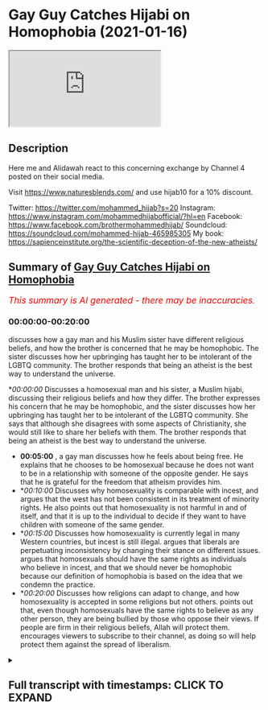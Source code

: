 # Gay Guy Catches Hijabi on Homophobia (2021-01-16)

<iframe loading='lazy' allow='autoplay' src='https://www.youtube.com/embed/U9TcNNmHeP8'></iframe>

## Description

Here me and Alidawah react to this concerning exchange by Channel 4 posted on their social media.  

Visit https://www.naturesblends.com/ and use hijab10 for a 10% discount. 

Twitter: https://twitter.com/mohammed_hijab?s=20
Instagram: https://www.instagram.com/mohammedhijabofficial/?hl=en
Facebook: https://www.facebook.com/brothermohammedhijab/
Soundcloud: https://soundcloud.com/mohammed-hijab-465985305
My book: https://sapienceinstitute.org/the-scientific-deception-of-the-new-atheists/

## Summary of [Gay Guy Catches Hijabi on Homophobia](https://www.youtube.com/watch?v=U9TcNNmHeP8)


*<span style="color:red; font-size:125%">This summary is AI generated - there may be inaccuracies</span>. [](/)*

### <a onclick="modifyYTiframeseektime('0')">00:00:00-00:20:00</a>

discusses how a gay man and his Muslim sister have different religious beliefs, and how the brother is concerned that he may be homophobic. The sister discusses how her upbringing has taught her to be intolerant of the LGBTQ community. The brother responds that being an atheist is the best way to understand the universe.

**<a onclick="modifyYTiframeseektime('0')">00:00:00</a>* Discusses a homosexual man and his sister, a Muslim hijabi, discussing their religious beliefs and how they differ. The brother expresses his concern that he may be homophobic, and the sister discusses how her upbringing has taught her to be intolerant of the LGBTQ community. She says that although she disagrees with some aspects of Christianity, she would still like to share her beliefs with them. The brother responds that being an atheist is the best way to understand the universe.
* **<a onclick="modifyYTiframeseektime('300')">00:05:00</a>** , a gay man discusses how he feels about being free. He explains that he chooses to be homosexual because he does not want to be in a relationship with someone of the opposite gender. He says that he is grateful for the freedom that atheism provides him.
* **<a onclick="modifyYTiframeseektime('600')">00:10:00</a>* Discusses why homosexuality is comparable with incest, and argues that the west has not been consistent in its treatment of minority rights. He also points out that homosexuality is not harmful in and of itself, and that it is up to the individual to decide if they want to have children with someone of the same gender.
* **<a onclick="modifyYTiframeseektime('900')">00:15:00</a>* Discusses how homosexuality is currently legal in many Western countries, but incest is still illegal. argues that liberals are perpetuating inconsistency by changing their stance on different issues. argues that homosexuals should have the same rights as individuals who believe in incest, and that we should never be homophobic because our definition of homophobia is based on the idea that we condemn the practice.
* **<a onclick="modifyYTiframeseektime('1200')">00:20:00</a>* Discusses how religions can adapt to change, and how homosexuality is accepted in some religions but not others. points out that, even though homosexuals have the same rights to believe as any other person, they are being bullied by those who oppose their views. If people are firm in their religious beliefs, Allah will protect them. encourages viewers to subscribe to their channel, as doing so will help protect them against the spread of liberalism.

<details><summary><h2>Full transcript with timestamps: CLICK TO EXPAND</h2></summary>

<a onclick="modifyYTiframeseektime('0')">0:00:00</a> [Music]  
<a onclick="modifyYTiframeseektime('5')">0:00:05</a> is the hijab 10  
<a onclick="modifyYTiframeseektime('7')">0:00:07</a> discount code for 10 discount on a wide  
<a onclick="modifyYTiframeseektime('9')">0:00:09</a> range of products including  
<a onclick="modifyYTiframeseektime('11')">0:00:11</a> premium ethiopian black seed products  
<a onclick="modifyYTiframeseektime('14')">0:00:14</a> assalamu alaikum how are you guys doing  
<a onclick="modifyYTiframeseektime('18')">0:00:18</a> i'm here  
<a onclick="modifyYTiframeseektime('19')">0:00:19</a> joined with i'm joined with  
<a onclick="modifyYTiframeseektime('23')">0:00:23</a> the man the machine  
<a onclick="modifyYTiframeseektime('26')">0:00:26</a> the tawa machine  
<a onclick="modifyYTiframeseektime('30')">0:00:30</a> that's correct how are you doing i thank  
<a onclick="modifyYTiframeseektime('32')">0:00:32</a> you for all the praise you've given me  
<a onclick="modifyYTiframeseektime('34')">0:00:34</a> that's right fully deserved  
<a onclick="modifyYTiframeseektime('37')">0:00:37</a> how's it going you know what's different  
<a onclick="modifyYTiframeseektime('40')">0:00:40</a> about this video  
<a onclick="modifyYTiframeseektime('42')">0:00:42</a> both our glasses on we have to  
<a onclick="modifyYTiframeseektime('45')">0:00:45</a> so we can have that clear vision 2020  
<a onclick="modifyYTiframeseektime('47')">0:00:47</a> that's what it's got to be  
<a onclick="modifyYTiframeseektime('48')">0:00:48</a> and that's now it's 20 21. whoa now it's  
<a onclick="modifyYTiframeseektime('51')">0:00:51</a> 2021.  
<a onclick="modifyYTiframeseektime('52')">0:00:52</a> one and what's the better way to start  
<a onclick="modifyYTiframeseektime('54')">0:00:54</a> 2021 by reacting  
<a onclick="modifyYTiframeseektime('56')">0:00:56</a> to this video okay let's let's make a  
<a onclick="modifyYTiframeseektime('58')">0:00:58</a> video let's see it's a very interesting  
<a onclick="modifyYTiframeseektime('59')">0:00:59</a> video yeah we're gonna get straight into  
<a onclick="modifyYTiframeseektime('60')">0:01:00</a> it yeah so we've got a homosexual guy  
<a onclick="modifyYTiframeseektime('62')">0:01:02</a> who's gay  
<a onclick="modifyYTiframeseektime('62')">0:01:02</a> and there's a muslim hijabis sister  
<a onclick="modifyYTiframeseektime('64')">0:01:04</a> opposite him and they're talking about  
<a onclick="modifyYTiframeseektime('65')">0:01:05</a> religion  
<a onclick="modifyYTiframeseektime('66')">0:01:06</a> atheism and being gay let's go  
<a onclick="modifyYTiframeseektime('70')">0:01:10</a> you ready let's go i've known people  
<a onclick="modifyYTiframeseektime('72')">0:01:12</a> that have been  
<a onclick="modifyYTiframeseektime('73')">0:01:13</a> completely abandoned by every single  
<a onclick="modifyYTiframeseektime('75')">0:01:15</a> person in their family due to their  
<a onclick="modifyYTiframeseektime('76')">0:01:16</a> religious beliefs i've literally said  
<a onclick="modifyYTiframeseektime('78')">0:01:18</a> we have to put the word of god first and  
<a onclick="modifyYTiframeseektime('81')">0:01:21</a> i don't know what you think  
<a onclick="modifyYTiframeseektime('82')">0:01:22</a> it's not something that i can agree with  
<a onclick="modifyYTiframeseektime('84')">0:01:24</a> what if you happen to have a child that  
<a onclick="modifyYTiframeseektime('85')">0:01:25</a> was part of the lgbt community how would  
<a onclick="modifyYTiframeseektime('87')">0:01:27</a> you feel about that  
<a onclick="modifyYTiframeseektime('88')">0:01:28</a> it would be difficult i'd be like okay  
<a onclick="modifyYTiframeseektime('89')">0:01:29</a> cool is this situation so what makes it  
<a onclick="modifyYTiframeseektime('91')">0:01:31</a> difficult though  
<a onclick="modifyYTiframeseektime('92')">0:01:32</a> um it makes it difficult because of my  
<a onclick="modifyYTiframeseektime('94')">0:01:34</a> upbringing we do inherit  
<a onclick="modifyYTiframeseektime('96')">0:01:36</a> certain thoughts from our parents who  
<a onclick="modifyYTiframeseektime('99')">0:01:39</a> have then  
<a onclick="modifyYTiframeseektime('99')">0:01:39</a> inherited it from their parents because  
<a onclick="modifyYTiframeseektime('101')">0:01:41</a> that's how they've been brought up so  
<a onclick="modifyYTiframeseektime('102')">0:01:42</a> you have absorbed emotion and feeling  
<a onclick="modifyYTiframeseektime('104')">0:01:44</a> that's negative towards the queer  
<a onclick="modifyYTiframeseektime('106')">0:01:46</a> community  
<a onclick="modifyYTiframeseektime('106')">0:01:46</a> not but yeah like an awareness of it not  
<a onclick="modifyYTiframeseektime('109')">0:01:49</a> the feeling of being  
<a onclick="modifyYTiframeseektime('110')">0:01:50</a> see do you know what i mean this is the  
<a onclick="modifyYTiframeseektime('112')">0:01:52</a> one answer from  
<a onclick="modifyYTiframeseektime('114')">0:01:54</a> you that i'm finding difficult sure this  
<a onclick="modifyYTiframeseektime('117')">0:01:57</a> is a long-winded answer to say that  
<a onclick="modifyYTiframeseektime('119')">0:01:59</a> you're accepting  
<a onclick="modifyYTiframeseektime('120')">0:02:00</a> so what's passed down is it homophobia  
<a onclick="modifyYTiframeseektime('121')">0:02:01</a> that's inherently in you  
<a onclick="modifyYTiframeseektime('124')">0:02:04</a> deep within you that you need to unlearn  
<a onclick="modifyYTiframeseektime('126')">0:02:06</a> then and unpick really  
<a onclick="modifyYTiframeseektime('128')">0:02:08</a> valid point that maybe does exist in me  
<a onclick="modifyYTiframeseektime('132')">0:02:12</a> it's something that i champion every day  
<a onclick="modifyYTiframeseektime('134')">0:02:14</a> like you know what i mean like  
<a onclick="modifyYTiframeseektime('135')">0:02:15</a> so it is a bit scary to me to think that  
<a onclick="modifyYTiframeseektime('138')">0:02:18</a> oh  
<a onclick="modifyYTiframeseektime('139')">0:02:19</a> even if it's even if it's a modicum of  
<a onclick="modifyYTiframeseektime('141')">0:02:21</a> something it's dead you know what i mean  
<a onclick="modifyYTiframeseektime('142')">0:02:22</a> it's brave of you to say that as well  
<a onclick="modifyYTiframeseektime('144')">0:02:24</a> because people are so scared to say it  
<a onclick="modifyYTiframeseektime('146')">0:02:26</a> and i'm like there's nothing wrong with  
<a onclick="modifyYTiframeseektime('147')">0:02:27</a> saying like  
<a onclick="modifyYTiframeseektime('149')">0:02:29</a> basically you know we all have to keep  
<a onclick="modifyYTiframeseektime('151')">0:02:31</a> learning and unlearning and changing and  
<a onclick="modifyYTiframeseektime('153')">0:02:33</a> adapting because  
<a onclick="modifyYTiframeseektime('159')">0:02:39</a> okay the video carries on yeah  
<a onclick="modifyYTiframeseektime('163')">0:02:43</a> so the question is do you how does one  
<a onclick="modifyYTiframeseektime('166')">0:02:46</a> become homophobic  
<a onclick="modifyYTiframeseektime('168')">0:02:48</a> where is the line that we draw hijab so  
<a onclick="modifyYTiframeseektime('169')">0:02:49</a> for example  
<a onclick="modifyYTiframeseektime('171')">0:02:51</a> as muslims we have a belief that this is  
<a onclick="modifyYTiframeseektime('174')">0:02:54</a> not permissible  
<a onclick="modifyYTiframeseektime('175')">0:02:55</a> it's a major sin god has destroyed  
<a onclick="modifyYTiframeseektime('176')">0:02:56</a> nations yeah does that make me  
<a onclick="modifyYTiframeseektime('179')">0:02:59</a> unhomophobic yeah so here's the thing  
<a onclick="modifyYTiframeseektime('181')">0:03:01</a> it's very important to start any of  
<a onclick="modifyYTiframeseektime('183')">0:03:03</a> these discussions which can be very  
<a onclick="modifyYTiframeseektime('184')">0:03:04</a> complicated at times  
<a onclick="modifyYTiframeseektime('186')">0:03:06</a> and multi-layered in terms of things are  
<a onclick="modifyYTiframeseektime('188')">0:03:08</a> introduced religious aspects you know  
<a onclick="modifyYTiframeseektime('190')">0:03:10</a> um ideological aspects whatever it may  
<a onclick="modifyYTiframeseektime('192')">0:03:12</a> be that can complicate discussion but  
<a onclick="modifyYTiframeseektime('194')">0:03:14</a> it's very important to start discussions  
<a onclick="modifyYTiframeseektime('196')">0:03:16</a> like these  
<a onclick="modifyYTiframeseektime('197')">0:03:17</a> with robust definitions and i think  
<a onclick="modifyYTiframeseektime('199')">0:03:19</a> homophobia is one of the most important  
<a onclick="modifyYTiframeseektime('201')">0:03:21</a> things  
<a onclick="modifyYTiframeseektime('202')">0:03:22</a> to robustly define because in the  
<a onclick="modifyYTiframeseektime('204')">0:03:24</a> dictionary definitions like if you look  
<a onclick="modifyYTiframeseektime('206')">0:03:26</a> at cambridge  
<a onclick="modifyYTiframeseektime('207')">0:03:27</a> uh dictionary or webster  
<a onclick="modifyYTiframeseektime('208')">0:03:28</a> merriam-webster's dictionary or whatever  
<a onclick="modifyYTiframeseektime('210')">0:03:30</a> you'll you'll see something like the  
<a onclick="modifyYTiframeseektime('211')">0:03:31</a> effect of a fear or dislike of gay  
<a onclick="modifyYTiframeseektime('214')">0:03:34</a> people  
<a onclick="modifyYTiframeseektime('214')">0:03:34</a> or an irrational fear or something to  
<a onclick="modifyYTiframeseektime('216')">0:03:36</a> this effect  
<a onclick="modifyYTiframeseektime('217')">0:03:37</a> and the fact of the matter is i don't  
<a onclick="modifyYTiframeseektime('219')">0:03:39</a> think anywhere in the quran  
<a onclick="modifyYTiframeseektime('221')">0:03:41</a> sunnah tells us to fear homosexuals okay  
<a onclick="modifyYTiframeseektime('224')">0:03:44</a> so i don't think we are homophobic i  
<a onclick="modifyYTiframeseektime('226')">0:03:46</a> don't think we should be i don't think  
<a onclick="modifyYTiframeseektime('227')">0:03:47</a> we should be fearful of being homophobic  
<a onclick="modifyYTiframeseektime('229')">0:03:49</a> in any as much the same way as we are  
<a onclick="modifyYTiframeseektime('232')">0:03:52</a> fearful of anybody who's doing anything  
<a onclick="modifyYTiframeseektime('234')">0:03:54</a> that is anti-islamic or anti-normative  
<a onclick="modifyYTiframeseektime('237')">0:03:57</a> from the islamic perspective  
<a onclick="modifyYTiframeseektime('238')">0:03:58</a> for instance a hindu might believe in  
<a onclick="modifyYTiframeseektime('241')">0:04:01</a> many gods  
<a onclick="modifyYTiframeseektime('242')">0:04:02</a> right or a pagan might believe in many  
<a onclick="modifyYTiframeseektime('244')">0:04:04</a> gods or a christian might believe in the  
<a onclick="modifyYTiframeseektime('245')">0:04:05</a> trinity  
<a onclick="modifyYTiframeseektime('246')">0:04:06</a> all of those things are outrageous from  
<a onclick="modifyYTiframeseektime('248')">0:04:08</a> the islamic perspective because  
<a onclick="modifyYTiframeseektime('250')">0:04:10</a> for us we believe the most important  
<a onclick="modifyYTiframeseektime('252')">0:04:12</a> thing is monotheism right a pristine  
<a onclick="modifyYTiframeseektime('254')">0:04:14</a> monotheism where there's only one god  
<a onclick="modifyYTiframeseektime('256')">0:04:16</a> worthy of  
<a onclick="modifyYTiframeseektime('257')">0:04:17</a> worship a respectable monotheism so  
<a onclick="modifyYTiframeseektime('260')">0:04:20</a> anything that goes against the  
<a onclick="modifyYTiframeseektime('261')">0:04:21</a> monotheism is  
<a onclick="modifyYTiframeseektime('262')">0:04:22</a> polytheistic in nature is by extension  
<a onclick="modifyYTiframeseektime('266')">0:04:26</a> outrages from the islam perspective it  
<a onclick="modifyYTiframeseektime('267')">0:04:27</a> doesn't mean though that we're going to  
<a onclick="modifyYTiframeseektime('269')">0:04:29</a> have  
<a onclick="modifyYTiframeseektime('270')">0:04:30</a> a discriminatory or an angry attitude or  
<a onclick="modifyYTiframeseektime('274')">0:04:34</a> a dismissive attitude towards christian  
<a onclick="modifyYTiframeseektime('276')">0:04:36</a> people we disagree with what they do but  
<a onclick="modifyYTiframeseektime('278')">0:04:38</a> it doesn't mean that we have to hate or  
<a onclick="modifyYTiframeseektime('280')">0:04:40</a> have irrational fears towards them in  
<a onclick="modifyYTiframeseektime('281')">0:04:41</a> fact we should share our religion with  
<a onclick="modifyYTiframeseektime('283')">0:04:43</a> them tell them  
<a onclick="modifyYTiframeseektime('284')">0:04:44</a> what we believe in and why we believe it  
<a onclick="modifyYTiframeseektime('285')">0:04:45</a> and if and if we don't agree at the end  
<a onclick="modifyYTiframeseektime('287')">0:04:47</a> of it the quran says  
<a onclick="modifyYTiframeseektime('290')">0:04:50</a> you have your way and we will have ours  
<a onclick="modifyYTiframeseektime('292')">0:04:52</a> and we will  
<a onclick="modifyYTiframeseektime('293')">0:04:53</a> carry on watching me what's so great  
<a onclick="modifyYTiframeseektime('296')">0:04:56</a> about being an atheist  
<a onclick="modifyYTiframeseektime('297')">0:04:57</a> oh have you got all day darling um well  
<a onclick="modifyYTiframeseektime('300')">0:05:00</a> look at me  
<a onclick="modifyYTiframeseektime('300')">0:05:00</a> i get to be free i'm homosexual now  
<a onclick="modifyYTiframeseektime('306')">0:05:06</a> i would not have been able to market my  
<a onclick="modifyYTiframeseektime('309')">0:05:09</a> husband  
<a onclick="modifyYTiframeseektime('310')">0:05:10</a> although some people would say you could  
<a onclick="modifyYTiframeseektime('312')">0:05:12</a> but for me i would want to follow a  
<a onclick="modifyYTiframeseektime('314')">0:05:14</a> religion down to a t  
<a onclick="modifyYTiframeseektime('316')">0:05:16</a> you can't that's interesting i want to  
<a onclick="modifyYTiframeseektime('317')">0:05:17</a> stop there reason i want to stop this  
<a onclick="modifyYTiframeseektime('318')">0:05:18</a> because  
<a onclick="modifyYTiframeseektime('319')">0:05:19</a> he says i'm an atheist i get to be free  
<a onclick="modifyYTiframeseektime('322')">0:05:22</a> meaning he's homosexual he could marry  
<a onclick="modifyYTiframeseektime('324')">0:05:24</a> his husband uh his husband  
<a onclick="modifyYTiframeseektime('326')">0:05:26</a> um and he says he said something on the  
<a onclick="modifyYTiframeseektime('328')">0:05:28</a> lines of  
<a onclick="modifyYTiframeseektime('329')">0:05:29</a> because i would want to follow the  
<a onclick="modifyYTiframeseektime('331')">0:05:31</a> religion to the t  
<a onclick="modifyYTiframeseektime('332')">0:05:32</a> this is very interesting if there's  
<a onclick="modifyYTiframeseektime('334')">0:05:34</a> people that are watching this that might  
<a onclick="modifyYTiframeseektime('335')">0:05:35</a> have inclinations of homosexuality  
<a onclick="modifyYTiframeseektime('337')">0:05:37</a> um feeling like you're a woman gender is  
<a onclick="modifyYTiframeseektime('340')">0:05:40</a> foreign  
<a onclick="modifyYTiframeseektime('340')">0:05:40</a> yeah one of it may be so the thing is  
<a onclick="modifyYTiframeseektime('342')">0:05:42</a> this  
<a onclick="modifyYTiframeseektime('343')">0:05:43</a> this is where the shaytan attacks you  
<a onclick="modifyYTiframeseektime('345')">0:05:45</a> and it's very clear from him yeah i  
<a onclick="modifyYTiframeseektime('346')">0:05:46</a> don't know if he was a muslim but  
<a onclick="modifyYTiframeseektime('347')">0:05:47</a> when he says i want to follow the  
<a onclick="modifyYTiframeseektime('349')">0:05:49</a> religion to the team what he's basically  
<a onclick="modifyYTiframeseektime('350')">0:05:50</a> trying to see in a nutshell if  
<a onclick="modifyYTiframeseektime('351')">0:05:51</a> understood correctly  
<a onclick="modifyYTiframeseektime('352')">0:05:52</a> is he's realized that whichever religion  
<a onclick="modifyYTiframeseektime('355')">0:05:55</a> he belonged to if he was a muslim  
<a onclick="modifyYTiframeseektime('356')">0:05:56</a> whatever  
<a onclick="modifyYTiframeseektime('357')">0:05:57</a> he realized being gay was contradicting  
<a onclick="modifyYTiframeseektime('360')">0:06:00</a> that  
<a onclick="modifyYTiframeseektime('361')">0:06:01</a> now the shaitan comes and attacks the  
<a onclick="modifyYTiframeseektime('363')">0:06:03</a> believers in this kind of way  
<a onclick="modifyYTiframeseektime('365')">0:06:05</a> he will come and say you've gone and  
<a onclick="modifyYTiframeseektime('366')">0:06:06</a> committed zinna you want to pray now  
<a onclick="modifyYTiframeseektime('368')">0:06:08</a> you've drunk alcohol you want to do this  
<a onclick="modifyYTiframeseektime('370')">0:06:10</a> now and what's  
<a onclick="modifyYTiframeseektime('372')">0:06:12</a> what it makes us feel is that we feel  
<a onclick="modifyYTiframeseektime('374')">0:06:14</a> like we have to be  
<a onclick="modifyYTiframeseektime('375')">0:06:15</a> like we have to be spotless we have to  
<a onclick="modifyYTiframeseektime('377')">0:06:17</a> be sinless in order to go into  
<a onclick="modifyYTiframeseektime('378')">0:06:18</a> god's kingdom and like you know for  
<a onclick="modifyYTiframeseektime('380')">0:06:20</a> example paradise that's not the case  
<a onclick="modifyYTiframeseektime('382')">0:06:22</a> because there's going to be a lot of  
<a onclick="modifyYTiframeseektime('383')">0:06:23</a> people there's hadith the prophet peace  
<a onclick="modifyYTiframeseektime('384')">0:06:24</a> be upon him who said  
<a onclick="modifyYTiframeseektime('385')">0:06:25</a> that on the day of judgment there will  
<a onclick="modifyYTiframeseektime('386')">0:06:26</a> be people who will be smiling yeah  
<a onclick="modifyYTiframeseektime('387')">0:06:27</a> that's smiling sinners in the context  
<a onclick="modifyYTiframeseektime('389')">0:06:29</a> here  
<a onclick="modifyYTiframeseektime('389')">0:06:29</a> that they they'll and they'll be asked  
<a onclick="modifyYTiframeseektime('391')">0:06:31</a> you know like people would say  
<a onclick="modifyYTiframeseektime('393')">0:06:33</a> you know we're doomed we're finished  
<a onclick="modifyYTiframeseektime('396')">0:06:36</a> we've sinned  
<a onclick="modifyYTiframeseektime('396')">0:06:36</a> you used to sin but you're laughing they  
<a onclick="modifyYTiframeseektime('398')">0:06:38</a> would say because we sinned but repented  
<a onclick="modifyYTiframeseektime('401')">0:06:41</a> allah wants you to understand that he is  
<a onclick="modifyYTiframeseektime('402')">0:06:42</a> the lord that's most forgiving so with  
<a onclick="modifyYTiframeseektime('404')">0:06:44</a> this attitude with  
<a onclick="modifyYTiframeseektime('405')">0:06:45</a> the mind here is that because i can't  
<a onclick="modifyYTiframeseektime('407')">0:06:47</a> relate for the follow the religion  
<a onclick="modifyYTiframeseektime('408')">0:06:48</a> to the t because i have homosexual  
<a onclick="modifyYTiframeseektime('410')">0:06:50</a> tendencies therefore i will  
<a onclick="modifyYTiframeseektime('412')">0:06:52</a> throw it totally i will disregard it  
<a onclick="modifyYTiframeseektime('414')">0:06:54</a> totally  
<a onclick="modifyYTiframeseektime('415')">0:06:55</a> that is wrong guys so if you have this  
<a onclick="modifyYTiframeseektime('418')">0:06:58</a> inflation whatever it may be  
<a onclick="modifyYTiframeseektime('419')">0:06:59</a> stick to your religion you know whatever  
<a onclick="modifyYTiframeseektime('421')">0:07:01</a> maybe even if it tends to homosexuality  
<a onclick="modifyYTiframeseektime('423')">0:07:03</a> whatever it may be  
<a onclick="modifyYTiframeseektime('425')">0:07:05</a> put your trust in allah and try to carry  
<a onclick="modifyYTiframeseektime('427')">0:07:07</a> on get religion right  
<a onclick="modifyYTiframeseektime('429')">0:07:09</a> and you can't get life right what's so  
<a onclick="modifyYTiframeseektime('431')">0:07:11</a> good for you  
<a onclick="modifyYTiframeseektime('432')">0:07:12</a> about being religious it just provides  
<a onclick="modifyYTiframeseektime('434')">0:07:14</a> me that extra layer of support that  
<a onclick="modifyYTiframeseektime('436')">0:07:16</a> sometimes i feel like the world can't  
<a onclick="modifyYTiframeseektime('437')">0:07:17</a> provide me it gives me a bit more  
<a onclick="modifyYTiframeseektime('438')">0:07:18</a> structure with my moral decisions  
<a onclick="modifyYTiframeseektime('440')">0:07:20</a> why can't you be your own moral compass  
<a onclick="modifyYTiframeseektime('442')">0:07:22</a> why can't you be a good person without  
<a onclick="modifyYTiframeseektime('444')">0:07:24</a> faith  
<a onclick="modifyYTiframeseektime('444')">0:07:24</a> i don't think that faith is so much as a  
<a onclick="modifyYTiframeseektime('447')">0:07:27</a> as a prerequisite for you to be a good  
<a onclick="modifyYTiframeseektime('449')">0:07:29</a> person  
<a onclick="modifyYTiframeseektime('450')">0:07:30</a> it's more about how you adapt it into  
<a onclick="modifyYTiframeseektime('451')">0:07:31</a> your day-to-day life i see what you're  
<a onclick="modifyYTiframeseektime('453')">0:07:33</a> saying  
<a onclick="modifyYTiframeseektime('453')">0:07:33</a> but to me that's sort of a pick-and-mix  
<a onclick="modifyYTiframeseektime('455')">0:07:35</a> you're going in there and you're picking  
<a onclick="modifyYTiframeseektime('457')">0:07:37</a> and choosing what you want from the  
<a onclick="modifyYTiframeseektime('458')">0:07:38</a> religion to suit i was struggling with  
<a onclick="modifyYTiframeseektime('460')">0:07:40</a> the lgbt  
<a onclick="modifyYTiframeseektime('461')">0:07:41</a> thing i thought god no i didn't really  
<a onclick="modifyYTiframeseektime('464')">0:07:44</a> honestly  
<a onclick="modifyYTiframeseektime('464')">0:07:44</a> that moment was the moment i was like oh  
<a onclick="modifyYTiframeseektime('466')">0:07:46</a> my god she's been so honest here and i  
<a onclick="modifyYTiframeseektime('468')">0:07:48</a> respect that  
<a onclick="modifyYTiframeseektime('469')">0:07:49</a> i would rather be atheist it brings me  
<a onclick="modifyYTiframeseektime('472')">0:07:52</a> the freedom that i enjoy in life i came  
<a onclick="modifyYTiframeseektime('475')">0:07:55</a> to realization that i might have a small  
<a onclick="modifyYTiframeseektime('477')">0:07:57</a> seedling of homophobia which was  
<a onclick="modifyYTiframeseektime('480')">0:08:00</a> actually really quite upsetting because  
<a onclick="modifyYTiframeseektime('481')">0:08:01</a> it's something that i don't want to  
<a onclick="modifyYTiframeseektime('483')">0:08:03</a> embody at all i don't think that that  
<a onclick="modifyYTiframeseektime('485')">0:08:05</a> made me doubt how  
<a onclick="modifyYTiframeseektime('487')">0:08:07</a> i feel about religion actually  
<a onclick="modifyYTiframeseektime('488')">0:08:08</a> encourages me and motivates me to be  
<a onclick="modifyYTiframeseektime('491')">0:08:11</a> an even bigger positive force i still  
<a onclick="modifyYTiframeseektime('493')">0:08:13</a> rather be religious  
<a onclick="modifyYTiframeseektime('495')">0:08:15</a> it's great to me and talk to someone  
<a onclick="modifyYTiframeseektime('497')">0:08:17</a> that is religious  
<a onclick="modifyYTiframeseektime('499')">0:08:19</a> has a fear but it's individual to you  
<a onclick="modifyYTiframeseektime('502')">0:08:22</a> and you're completely accepting in a  
<a onclick="modifyYTiframeseektime('504')">0:08:24</a> venn diagram of things  
<a onclick="modifyYTiframeseektime('506')">0:08:26</a> we still both share communal ideas of  
<a onclick="modifyYTiframeseektime('508')">0:08:28</a> like wanting to like  
<a onclick="modifyYTiframeseektime('509')">0:08:29</a> push forward for generational change and  
<a onclick="modifyYTiframeseektime('511')">0:08:31</a> to foster conversation  
<a onclick="modifyYTiframeseektime('513')">0:08:33</a> okay let me get straight into it yeah  
<a onclick="modifyYTiframeseektime('515')">0:08:35</a> cause i've been i've been waiting  
<a onclick="modifyYTiframeseektime('517')">0:08:37</a> he says i'm free okay what do you mean  
<a onclick="modifyYTiframeseektime('519')">0:08:39</a> by you're free because i didn't let me  
<a onclick="modifyYTiframeseektime('521')">0:08:41</a> ask a simple question here did you  
<a onclick="modifyYTiframeseektime('522')">0:08:42</a> choose your name did you choose the way  
<a onclick="modifyYTiframeseektime('523')">0:08:43</a> you look  
<a onclick="modifyYTiframeseektime('524')">0:08:44</a> let me ask you guys a question all of us  
<a onclick="modifyYTiframeseektime('526')">0:08:46</a> do we have the freedom  
<a onclick="modifyYTiframeseektime('528')">0:08:48</a> to like the desires that we have innate  
<a onclick="modifyYTiframeseektime('531')">0:08:51</a> like i can say okay why do i have a  
<a onclick="modifyYTiframeseektime('532')">0:08:52</a> desire  
<a onclick="modifyYTiframeseektime('533')">0:08:53</a> towards the opposite gender i don't want  
<a onclick="modifyYTiframeseektime('535')">0:08:55</a> to have it brother i don't want to have  
<a onclick="modifyYTiframeseektime('537')">0:08:57</a> it  
<a onclick="modifyYTiframeseektime('537')">0:08:57</a> some people there was a rapper who went  
<a onclick="modifyYTiframeseektime('539')">0:08:59</a> and excuse me he  
<a onclick="modifyYTiframeseektime('540')">0:09:00</a> he actually chopped off his own private  
<a onclick="modifyYTiframeseektime('542')">0:09:02</a> part cause he said this  
<a onclick="modifyYTiframeseektime('544')">0:09:04</a> this causes me problems he literally  
<a onclick="modifyYTiframeseektime('545')">0:09:05</a> went and did that so when you say you're  
<a onclick="modifyYTiframeseektime('547')">0:09:07</a> free  
<a onclick="modifyYTiframeseektime('548')">0:09:08</a> you're not free because the fact that  
<a onclick="modifyYTiframeseektime('549')">0:09:09</a> you claim that you have homosexual  
<a onclick="modifyYTiframeseektime('551')">0:09:11</a> tendencies  
<a onclick="modifyYTiframeseektime('552')">0:09:12</a> you could maybe you had a problem within  
<a onclick="modifyYTiframeseektime('554')">0:09:14</a> yourself so much so that you left your  
<a onclick="modifyYTiframeseektime('555')">0:09:15</a> religion  
<a onclick="modifyYTiframeseektime('556')">0:09:16</a> nobody is born free yeah listen let's  
<a onclick="modifyYTiframeseektime('558')">0:09:18</a> get this you know it's interesting  
<a onclick="modifyYTiframeseektime('559')">0:09:19</a> because rousseau  
<a onclick="modifyYTiframeseektime('560')">0:09:20</a> uh very famous philosophy has a very  
<a onclick="modifyYTiframeseektime('562')">0:09:22</a> famous quote he says man is born free  
<a onclick="modifyYTiframeseektime('565')">0:09:25</a> but  
<a onclick="modifyYTiframeseektime('565')">0:09:25</a> everywhere in chains everyone chains and  
<a onclick="modifyYTiframeseektime('568')">0:09:28</a> you know there's something beautiful in  
<a onclick="modifyYTiframeseektime('569')">0:09:29</a> the quran allah says in surah  
<a onclick="modifyYTiframeseektime('571')">0:09:31</a> zuma chapter 39 of the quran it says  
<a onclick="modifyYTiframeseektime('585')">0:09:45</a> this verse is saying that allah has  
<a onclick="modifyYTiframeseektime('587')">0:09:47</a> brought forward a parable  
<a onclick="modifyYTiframeseektime('589')">0:09:49</a> a man who is basically enslaved to  
<a onclick="modifyYTiframeseektime('593')">0:09:53</a> many different slave owners and one man  
<a onclick="modifyYTiframeseektime('596')">0:09:56</a> who's enslaved to one  
<a onclick="modifyYTiframeseektime('597')">0:09:57</a> slave owner and are they the same in  
<a onclick="modifyYTiframeseektime('600')">0:10:00</a> parable  
<a onclick="modifyYTiframeseektime('601')">0:10:01</a> and then allah says alhamdulillah praise  
<a onclick="modifyYTiframeseektime('602')">0:10:02</a> be beautiful in other words what's being  
<a onclick="modifyYTiframeseektime('604')">0:10:04</a> said  
<a onclick="modifyYTiframeseektime('605')">0:10:05</a> is this illusionary uh  
<a onclick="modifyYTiframeseektime('608')">0:10:08</a> idea of freedom is something which  
<a onclick="modifyYTiframeseektime('610')">0:10:10</a> doesn't exist in the real world you're  
<a onclick="modifyYTiframeseektime('612')">0:10:12</a> always  
<a onclick="modifyYTiframeseektime('612')">0:10:12</a> gonna be shackled to something just like  
<a onclick="modifyYTiframeseektime('614')">0:10:14</a> rousseau said and in fact  
<a onclick="modifyYTiframeseektime('616')">0:10:16</a> the quran says this even in other verses  
<a onclick="modifyYTiframeseektime('618')">0:10:18</a> it says  
<a onclick="modifyYTiframeseektime('621')">0:10:21</a> have you seen the one who has taken his  
<a onclick="modifyYTiframeseektime('622')">0:10:22</a> desires  
<a onclick="modifyYTiframeseektime('625')">0:10:25</a> and you see this is something which i  
<a onclick="modifyYTiframeseektime('627')">0:10:27</a> remember reading when i was doing uh  
<a onclick="modifyYTiframeseektime('630')">0:10:30</a> undergraduate work from jeremy bentham  
<a onclick="modifyYTiframeseektime('632')">0:10:32</a> because jeremy bentham is the father of  
<a onclick="modifyYTiframeseektime('634')">0:10:34</a> utilitarianism which is  
<a onclick="modifyYTiframeseektime('636')">0:10:36</a> almost like the seedbed the intellectual  
<a onclick="modifyYTiframeseektime('639')">0:10:39</a> seedbed of  
<a onclick="modifyYTiframeseektime('639')">0:10:39</a> uh social liberalism which is basically  
<a onclick="modifyYTiframeseektime('641')">0:10:41</a> what this guy's espousing yeah  
<a onclick="modifyYTiframeseektime('643')">0:10:43</a> philosophical liberalism social  
<a onclick="modifyYTiframeseektime('645')">0:10:45</a> liberalism he said that  
<a onclick="modifyYTiframeseektime('648')">0:10:48</a> bentham said you have two gods pain and  
<a onclick="modifyYTiframeseektime('650')">0:10:50</a> pleasure  
<a onclick="modifyYTiframeseektime('651')">0:10:51</a> and basically how he outlined living is  
<a onclick="modifyYTiframeseektime('653')">0:10:53</a> you have to get the most pleasure for  
<a onclick="modifyYTiframeseektime('655')">0:10:55</a> the  
<a onclick="modifyYTiframeseektime('655')">0:10:55</a> most amount of people the greatest  
<a onclick="modifyYTiframeseektime('657')">0:10:57</a> pleasure for the greatest no greatest  
<a onclick="modifyYTiframeseektime('658')">0:10:58</a> good for the greatest number how he  
<a onclick="modifyYTiframeseektime('659')">0:10:59</a> called it  
<a onclick="modifyYTiframeseektime('660')">0:11:00</a> the idea here is that this is not  
<a onclick="modifyYTiframeseektime('662')">0:11:02</a> freedom  
<a onclick="modifyYTiframeseektime('664')">0:11:04</a> this is not by any stretch of the  
<a onclick="modifyYTiframeseektime('665')">0:11:05</a> imagination freedom  
<a onclick="modifyYTiframeseektime('667')">0:11:07</a> and this is not any kind of moral  
<a onclick="modifyYTiframeseektime('668')">0:11:08</a> anchorage at all when he was asking the  
<a onclick="modifyYTiframeseektime('670')">0:11:10</a> question  
<a onclick="modifyYTiframeseektime('671')">0:11:11</a> why don't you be your own moral compass  
<a onclick="modifyYTiframeseektime('673')">0:11:13</a> the reason why you can't be your own  
<a onclick="modifyYTiframeseektime('674')">0:11:14</a> moral compass  
<a onclick="modifyYTiframeseektime('675')">0:11:15</a> it's going to touch up i was going to  
<a onclick="modifyYTiframeseektime('676')">0:11:16</a> say i wasn't reminded the reason why you  
<a onclick="modifyYTiframeseektime('678')">0:11:18</a> can't be your own moral compass  
<a onclick="modifyYTiframeseektime('680')">0:11:20</a> is simply because morality can either be  
<a onclick="modifyYTiframeseektime('683')">0:11:23</a> conceived as something which is out  
<a onclick="modifyYTiframeseektime('685')">0:11:25</a> there as real  
<a onclick="modifyYTiframeseektime('686')">0:11:26</a> and you have to know it and the way  
<a onclick="modifyYTiframeseektime('688')">0:11:28</a> you'll know it is through a higher power  
<a onclick="modifyYTiframeseektime('690')">0:11:30</a> a higher knowledge that will elucidate  
<a onclick="modifyYTiframeseektime('692')">0:11:32</a> it for you for you  
<a onclick="modifyYTiframeseektime('694')">0:11:34</a> or it will be something which is  
<a onclick="modifyYTiframeseektime('695')">0:11:35</a> socially constructed and meaningless in  
<a onclick="modifyYTiframeseektime('697')">0:11:37</a> any sense exactly and as an atheist if  
<a onclick="modifyYTiframeseektime('699')">0:11:39</a> you believe for example it's just  
<a onclick="modifyYTiframeseektime('700')">0:11:40</a> neurons that are firing that i just came  
<a onclick="modifyYTiframeseektime('702')">0:11:42</a> from expanding effect you can't even  
<a onclick="modifyYTiframeseektime('704')">0:11:44</a> trust your own thought process yeah so  
<a onclick="modifyYTiframeseektime('705')">0:11:45</a> to say you have your moral compass it's  
<a onclick="modifyYTiframeseektime('707')">0:11:47</a> like living in nazi germany and you're  
<a onclick="modifyYTiframeseektime('708')">0:11:48</a> just going to be journaling  
<a onclick="modifyYTiframeseektime('709')">0:11:49</a> you're going to be joining hitler's camp  
<a onclick="modifyYTiframeseektime('710')">0:11:50</a> why because that moral compass in those  
<a onclick="modifyYTiframeseektime('712')">0:11:52</a> days were pointing to what's killing the  
<a onclick="modifyYTiframeseektime('713')">0:11:53</a> jews  
<a onclick="modifyYTiframeseektime('714')">0:11:54</a> now the the thing is it's it's because  
<a onclick="modifyYTiframeseektime('716')">0:11:56</a> the thing is it's a good point you  
<a onclick="modifyYTiframeseektime('717')">0:11:57</a> mentioned that actually because  
<a onclick="modifyYTiframeseektime('719')">0:11:59</a> you could if you were he's assuming that  
<a onclick="modifyYTiframeseektime('721')">0:12:01</a> if the person had their own moral  
<a onclick="modifyYTiframeseektime('722')">0:12:02</a> compass yes  
<a onclick="modifyYTiframeseektime('723')">0:12:03</a> that they won't be homophobic exactly no  
<a onclick="modifyYTiframeseektime('725')">0:12:05</a> you would be there's a lot of people are  
<a onclick="modifyYTiframeseektime('726')">0:12:06</a> frozen that's what i'm saying  
<a onclick="modifyYTiframeseektime('729')">0:12:09</a> yeah in any country not just any country  
<a onclick="modifyYTiframeseektime('731')">0:12:11</a> in the world  
<a onclick="modifyYTiframeseektime('732')">0:12:12</a> i don't know why you just mentioned that  
<a onclick="modifyYTiframeseektime('733')">0:12:13</a> one but what we're saying is no honestly  
<a onclick="modifyYTiframeseektime('735')">0:12:15</a> uh moral compass moral compass yeah is  
<a onclick="modifyYTiframeseektime('738')">0:12:18</a> something which is  
<a onclick="modifyYTiframeseektime('739')">0:12:19</a> completely subjective and as such you  
<a onclick="modifyYTiframeseektime('742')">0:12:22</a> could be  
<a onclick="modifyYTiframeseektime('742')">0:12:22</a> as an atheist materialist you could you  
<a onclick="modifyYTiframeseektime('744')">0:12:24</a> can be like stalin you can be like all  
<a onclick="modifyYTiframeseektime('746')">0:12:26</a> of those  
<a onclick="modifyYTiframeseektime('746')">0:12:26</a> other materialists that existed at full  
<a onclick="modifyYTiframeseektime('748')">0:12:28</a> time and you could justify  
<a onclick="modifyYTiframeseektime('750')">0:12:30</a> you know an ethic which is  
<a onclick="modifyYTiframeseektime('752')">0:12:32</a> anti-homosexual  
<a onclick="modifyYTiframeseektime('753')">0:12:33</a> he's he's assuming that everyone's gonna  
<a onclick="modifyYTiframeseektime('756')">0:12:36</a> gravitate towards the liberal ethic  
<a onclick="modifyYTiframeseektime('758')">0:12:38</a> which is here's the problem and that's  
<a onclick="modifyYTiframeseektime('759')">0:12:39</a> why i think we should move to the next  
<a onclick="modifyYTiframeseektime('761')">0:12:41</a> part of this conversation which is this  
<a onclick="modifyYTiframeseektime('763')">0:12:43</a> i think that the sister she was being  
<a onclick="modifyYTiframeseektime('765')">0:12:45</a> interrogated all right  
<a onclick="modifyYTiframeseektime('767')">0:12:47</a> look she did feel a bit like like she's  
<a onclick="modifyYTiframeseektime('769')">0:12:49</a> been crossing she was being across  
<a onclick="modifyYTiframeseektime('771')">0:12:51</a> and i think that this back foot approach  
<a onclick="modifyYTiframeseektime('774')">0:12:54</a> yes i i don't endorse it to be honest  
<a onclick="modifyYTiframeseektime('776')">0:12:56</a> with all due respect to the sister  
<a onclick="modifyYTiframeseektime('778')">0:12:58</a> it's good that she still said i want to  
<a onclick="modifyYTiframeseektime('779')">0:12:59</a> be religious at the end of it  
<a onclick="modifyYTiframeseektime('781')">0:13:01</a> alhamdulillah but the back foot approach  
<a onclick="modifyYTiframeseektime('784')">0:13:04</a> that you you know you're trying to cater  
<a onclick="modifyYTiframeseektime('786')">0:13:06</a> for the dominant uh population and stuff  
<a onclick="modifyYTiframeseektime('788')">0:13:08</a> like that it's very clear that you're  
<a onclick="modifyYTiframeseektime('789')">0:13:09</a> on the back foot and i don't think  
<a onclick="modifyYTiframeseektime('791')">0:13:11</a> there's eiser in that  
<a onclick="modifyYTiframeseektime('792')">0:13:12</a> with respect there's no might in that  
<a onclick="modifyYTiframeseektime('794')">0:13:14</a> there's no dignity in that  
<a onclick="modifyYTiframeseektime('796')">0:13:16</a> real dignity comes when we're the ones  
<a onclick="modifyYTiframeseektime('798')">0:13:18</a> asking the questions  
<a onclick="modifyYTiframeseektime('799')">0:13:19</a> and we have a lot of questions to ask  
<a onclick="modifyYTiframeseektime('801')">0:13:21</a> people from the homosexual community  
<a onclick="modifyYTiframeseektime('803')">0:13:23</a> because we don't believe the practice of  
<a onclick="modifyYTiframeseektime('804')">0:13:24</a> homosexual penetrative sex  
<a onclick="modifyYTiframeseektime('806')">0:13:26</a> is in any way justifiable in any kind of  
<a onclick="modifyYTiframeseektime('808')">0:13:28</a> morality exactly  
<a onclick="modifyYTiframeseektime('810')">0:13:30</a> as an evolutionist yeah yeah is that  
<a onclick="modifyYTiframeseektime('812')">0:13:32</a> word by the evolution yeah evolutionists  
<a onclick="modifyYTiframeseektime('813')">0:13:33</a> yeah okay thank you  
<a onclick="modifyYTiframeseektime('814')">0:13:34</a> i know anyway i'll just checking if you  
<a onclick="modifyYTiframeseektime('815')">0:13:35</a> knew it um  
<a onclick="modifyYTiframeseektime('817')">0:13:37</a> yeah you want some testimony homework  
<a onclick="modifyYTiframeseektime('820')">0:13:40</a> yeah so basically  
<a onclick="modifyYTiframeseektime('823')">0:13:43</a> basically to that person if you go to  
<a onclick="modifyYTiframeseektime('825')">0:13:45</a> that person yeah yeah and if you ask  
<a onclick="modifyYTiframeseektime('827')">0:13:47</a> them  
<a onclick="modifyYTiframeseektime('827')">0:13:47</a> into the in the evolutionary process if  
<a onclick="modifyYTiframeseektime('830')">0:13:50</a> two men  
<a onclick="modifyYTiframeseektime('831')">0:13:51</a> are having intimacy yeah yeah we can say  
<a onclick="modifyYTiframeseektime('834')">0:13:54</a> okay if everyone else no but  
<a onclick="modifyYTiframeseektime('835')">0:13:55</a> do you know they do have an answer for  
<a onclick="modifyYTiframeseektime('836')">0:13:56</a> that do you know what they'll say  
<a onclick="modifyYTiframeseektime('837')">0:13:57</a> they'll say that because you have popul  
<a onclick="modifyYTiframeseektime('839')">0:13:59</a> overpopulation nowadays homosexuality  
<a onclick="modifyYTiframeseektime('841')">0:14:01</a> has come to stop no but wouldn't it be  
<a onclick="modifyYTiframeseektime('843')">0:14:03</a> the end of humankind if everyone was  
<a onclick="modifyYTiframeseektime('844')">0:14:04</a> indulging in it  
<a onclick="modifyYTiframeseektime('845')">0:14:05</a> yeah but no one's assuming that  
<a onclick="modifyYTiframeseektime('847')">0:14:07</a> everyone's indulging in it like  
<a onclick="modifyYTiframeseektime('849')">0:14:09</a> i'm not i'm not going down the  
<a onclick="modifyYTiframeseektime('850')">0:14:10</a> evolutionary pathway to be homophobic  
<a onclick="modifyYTiframeseektime('852')">0:14:12</a> you don't have to be remembered  
<a onclick="modifyYTiframeseektime('853')">0:14:13</a> that's one point the other point is this  
<a onclick="modifyYTiframeseektime('855')">0:14:15</a> is that as muslims we do haven't we do  
<a onclick="modifyYTiframeseektime('856')">0:14:16</a> have an argument  
<a onclick="modifyYTiframeseektime('857')">0:14:17</a> if someone's coming with the liberal  
<a onclick="modifyYTiframeseektime('858')">0:14:18</a> paradigm yes then for us homosexuality  
<a onclick="modifyYTiframeseektime('861')">0:14:21</a> if we're talking about the harm  
<a onclick="modifyYTiframeseektime('862')">0:14:22</a> principle being the thing that is going  
<a onclick="modifyYTiframeseektime('863')">0:14:23</a> to dictate it  
<a onclick="modifyYTiframeseektime('864')">0:14:24</a> is comparable with incest for example  
<a onclick="modifyYTiframeseektime('866')">0:14:26</a> because you can have the harm principle  
<a onclick="modifyYTiframeseektime('868')">0:14:28</a> both of these individuals are not  
<a onclick="modifyYTiframeseektime('869')">0:14:29</a> harming one another  
<a onclick="modifyYTiframeseektime('870')">0:14:30</a> and good point can you elaborate on that  
<a onclick="modifyYTiframeseektime('872')">0:14:32</a> okay so what do you mean by  
<a onclick="modifyYTiframeseektime('873')">0:14:33</a> so for instance a brother and a sister  
<a onclick="modifyYTiframeseektime('875')">0:14:35</a> or two brothers or two sisters right  
<a onclick="modifyYTiframeseektime('876')">0:14:36</a> okay  
<a onclick="modifyYTiframeseektime('877')">0:14:37</a> it can be homosexual if they both  
<a onclick="modifyYTiframeseektime('878')">0:14:38</a> consent but if they have kids or if  
<a onclick="modifyYTiframeseektime('880')">0:14:40</a> they're kids  
<a onclick="modifyYTiframeseektime('881')">0:14:41</a> they don't have kids they can do they  
<a onclick="modifyYTiframeseektime('882')">0:14:42</a> can do it without contraception so it's  
<a onclick="modifyYTiframeseektime('884')">0:14:44</a> not an issue of deformed children  
<a onclick="modifyYTiframeseektime('886')">0:14:46</a> okay so and what i'm trying to say is  
<a onclick="modifyYTiframeseektime('887')">0:14:47</a> that the west has not been consistent in  
<a onclick="modifyYTiframeseektime('890')">0:14:50</a> the last 50 to 100 years  
<a onclick="modifyYTiframeseektime('892')">0:14:52</a> when it relates to minority rights using  
<a onclick="modifyYTiframeseektime('894')">0:14:54</a> the dominant ethic which is liberal  
<a onclick="modifyYTiframeseektime('896')">0:14:56</a> philosophy because if they were they  
<a onclick="modifyYTiframeseektime('897')">0:14:57</a> they would be given incest rights as  
<a onclick="modifyYTiframeseektime('899')">0:14:59</a> much  
<a onclick="modifyYTiframeseektime('900')">0:15:00</a> rights as homosexuals exactly maybe they  
<a onclick="modifyYTiframeseektime('902')">0:15:02</a> maybe they would maybe they would maybe  
<a onclick="modifyYTiframeseektime('904')">0:15:04</a> quite frankly they'd be given them no no  
<a onclick="modifyYTiframeseektime('906')">0:15:06</a> they should they should do that to their  
<a onclick="modifyYTiframeseektime('908')">0:15:08</a> world view  
<a onclick="modifyYTiframeseektime('909')">0:15:09</a> yeah they should yeah yeah and i've i've  
<a onclick="modifyYTiframeseektime('911')">0:15:11</a> met many people i have discussions with  
<a onclick="modifyYTiframeseektime('913')">0:15:13</a> them who are part of the homosexual  
<a onclick="modifyYTiframeseektime('914')">0:15:14</a> community  
<a onclick="modifyYTiframeseektime('915')">0:15:15</a> who feel offensive for the comparison to  
<a onclick="modifyYTiframeseektime('917')">0:15:17</a> be made in the first place between  
<a onclick="modifyYTiframeseektime('918')">0:15:18</a> homosexuality and incest  
<a onclick="modifyYTiframeseektime('920')">0:15:20</a> the only reason why homosexuality is is  
<a onclick="modifyYTiframeseektime('923')">0:15:23</a> in the law books as something which is  
<a onclick="modifyYTiframeseektime('924')">0:15:24</a> allowed and incest is still illegal in  
<a onclick="modifyYTiframeseektime('926')">0:15:26</a> many of the western countries is because  
<a onclick="modifyYTiframeseektime('928')">0:15:28</a> there was such a thing as a civil rights  
<a onclick="modifyYTiframeseektime('929')">0:15:29</a> movement  
<a onclick="modifyYTiframeseektime('930')">0:15:30</a> and there were a large group of people  
<a onclick="modifyYTiframeseektime('932')">0:15:32</a> who were homosexuals who lobbied the  
<a onclick="modifyYTiframeseektime('934')">0:15:34</a> governments of said countries for that  
<a onclick="modifyYTiframeseektime('936')">0:15:36</a> right  
<a onclick="modifyYTiframeseektime('936')">0:15:36</a> but if there were that many people that  
<a onclick="modifyYTiframeseektime('938')">0:15:38</a> were incestuous in their  
<a onclick="modifyYTiframeseektime('940')">0:15:40</a> uh inclination there were people  
<a onclick="modifyYTiframeseektime('942')">0:15:42</a> brothers and sisters walking out hand in  
<a onclick="modifyYTiframeseektime('944')">0:15:44</a> hand exactly  
<a onclick="modifyYTiframeseektime('944')">0:15:44</a> demanding rights because at the end of  
<a onclick="modifyYTiframeseektime('946')">0:15:46</a> the day why is it wrong if both of them  
<a onclick="modifyYTiframeseektime('948')">0:15:48</a> consent to it that shows that liberals  
<a onclick="modifyYTiframeseektime('949')">0:15:49</a> are perpetrating inconsistency  
<a onclick="modifyYTiframeseektime('955')">0:15:55</a> the point of the matter is this is that  
<a onclick="modifyYTiframeseektime('957')">0:15:57</a> we're not going to keep changing  
<a onclick="modifyYTiframeseektime('958')">0:15:58</a> our tune whenever the liberal west  
<a onclick="modifyYTiframeseektime('961')">0:16:01</a> decides to change its ethic  
<a onclick="modifyYTiframeseektime('963')">0:16:03</a> so from now like maybe from the 60s to  
<a onclick="modifyYTiframeseektime('965')">0:16:05</a> the 2000s and to the day that we're  
<a onclick="modifyYTiframeseektime('966')">0:16:06</a> living in now it will be homosexual  
<a onclick="modifyYTiframeseektime('968')">0:16:08</a> rights but maybe 50 years and our  
<a onclick="modifyYTiframeseektime('969')">0:16:09</a> grandchildren's age yes will be incest  
<a onclick="modifyYTiframeseektime('972')">0:16:12</a> where do you stop and it comes back to  
<a onclick="modifyYTiframeseektime('973')">0:16:13</a> the ayah you said in the quran about  
<a onclick="modifyYTiframeseektime('975')">0:16:15</a> having  
<a onclick="modifyYTiframeseektime('975')">0:16:15</a> the multiple slaves on one slave yeah  
<a onclick="modifyYTiframeseektime('978')">0:16:18</a> think about it that sister that  
<a onclick="modifyYTiframeseektime('979')">0:16:19</a> obviously  
<a onclick="modifyYTiframeseektime('980')">0:16:20</a> we  
<a onclick="modifyYTiframeseektime('984')">0:16:24</a> but do you see how when she was um  
<a onclick="modifyYTiframeseektime('988')">0:16:28</a> cross-examined yes that changed in a way  
<a onclick="modifyYTiframeseektime('990')">0:16:30</a> as if we felt as if  
<a onclick="modifyYTiframeseektime('991')">0:16:31</a> she had to choose another slave master  
<a onclick="modifyYTiframeseektime('993')">0:16:33</a> in the context not intentionally  
<a onclick="modifyYTiframeseektime('995')">0:16:35</a> but that guy and say you know what oh  
<a onclick="modifyYTiframeseektime('997')">0:16:37</a> actually i agree with you she was  
<a onclick="modifyYTiframeseektime('998')">0:16:38</a> acquiescing she was capitulatory yes  
<a onclick="modifyYTiframeseektime('1000')">0:16:40</a> it was a capitulatory tone it was so  
<a onclick="modifyYTiframeseektime('1002')">0:16:42</a> scary  
<a onclick="modifyYTiframeseektime('1004')">0:16:44</a> can i say it yeah it's capitulation is  
<a onclick="modifyYTiframeseektime('1007')">0:16:47</a> when you give up  
<a onclick="modifyYTiframeseektime('1008')">0:16:48</a> when you yes when you surrender or you  
<a onclick="modifyYTiframeseektime('1010')">0:16:50</a> give up the argument now you've  
<a onclick="modifyYTiframeseektime('1011')">0:16:51</a> almost become convinced you give the the  
<a onclick="modifyYTiframeseektime('1014')">0:16:54</a> opposition  
<a onclick="modifyYTiframeseektime('1015')">0:16:55</a> what they want the interlocutor what  
<a onclick="modifyYTiframeseektime('1016')">0:16:56</a> they want and that's what she did she  
<a onclick="modifyYTiframeseektime('1018')">0:16:58</a> kind of gave it i think there was a  
<a onclick="modifyYTiframeseektime('1019')">0:16:59</a> pressure because she knew this was going  
<a onclick="modifyYTiframeseektime('1021')">0:17:01</a> to go on channel 4.  
<a onclick="modifyYTiframeseektime('1022')">0:17:02</a> she knew that millions of people are  
<a onclick="modifyYTiframeseektime('1023')">0:17:03</a> going to watch it who are not muslim  
<a onclick="modifyYTiframeseektime('1025')">0:17:05</a> so shout out to caterpillar they want to  
<a onclick="modifyYTiframeseektime('1026')">0:17:06</a> seem homophobic yeah maybe she  
<a onclick="modifyYTiframeseektime('1028')">0:17:08</a> then at the end there's quite fickle  
<a onclick="modifyYTiframeseektime('1029')">0:17:09</a> because if she wasn't uh in a muslim  
<a onclick="modifyYTiframeseektime('1031')">0:17:11</a> setting would she be really saying the  
<a onclick="modifyYTiframeseektime('1033')">0:17:13</a> same stuff no she probably wouldn't  
<a onclick="modifyYTiframeseektime('1034')">0:17:14</a> because she's under pressure she's under  
<a onclick="modifyYTiframeseektime('1036')">0:17:16</a> pressure but if you're that kind of an  
<a onclick="modifyYTiframeseektime('1037')">0:17:17</a> individual don't put yourself in the  
<a onclick="modifyYTiframeseektime('1038')">0:17:18</a> in the situation the first place that's  
<a onclick="modifyYTiframeseektime('1040')">0:17:20</a> number one number two is this look  
<a onclick="modifyYTiframeseektime('1042')">0:17:22</a> i think that we as muslims and not just  
<a onclick="modifyYTiframeseektime('1045')">0:17:25</a> muslims  
<a onclick="modifyYTiframeseektime('1046')">0:17:26</a> people from all backgrounds who see it  
<a onclick="modifyYTiframeseektime('1049')">0:17:29</a> condemnable or aberration or whatever it  
<a onclick="modifyYTiframeseektime('1050')">0:17:30</a> may be  
<a onclick="modifyYTiframeseektime('1051')">0:17:31</a> yeah uh the homosexual practice i'm not  
<a onclick="modifyYTiframeseektime('1054')">0:17:34</a> talking about homosexual people i'm  
<a onclick="modifyYTiframeseektime('1055')">0:17:35</a> talking about the homosexual practice of  
<a onclick="modifyYTiframeseektime('1057')">0:17:37</a> penetrative sex  
<a onclick="modifyYTiframeseektime('1058')">0:17:38</a> rectal penetrators of sex or any of what  
<a onclick="modifyYTiframeseektime('1060')">0:17:40</a> might be  
<a onclick="modifyYTiframeseektime('1062')">0:17:42</a> we should have as much the same right to  
<a onclick="modifyYTiframeseektime('1064')">0:17:44</a> believe in this  
<a onclick="modifyYTiframeseektime('1066')">0:17:46</a> as individuals who believe in it have  
<a onclick="modifyYTiframeseektime('1068')">0:17:48</a> the same right to do it  
<a onclick="modifyYTiframeseektime('1069')">0:17:49</a> under liberalism so in other words if  
<a onclick="modifyYTiframeseektime('1072')">0:17:52</a> you want me to continue to maintain  
<a onclick="modifyYTiframeseektime('1073')">0:17:53</a> my freedom of expression my freedom of  
<a onclick="modifyYTiframeseektime('1076')">0:17:56</a> speech  
<a onclick="modifyYTiframeseektime('1077')">0:17:57</a> my freedom of thought and my freedom of  
<a onclick="modifyYTiframeseektime('1079')">0:17:59</a> religion then at no  
<a onclick="modifyYTiframeseektime('1080')">0:18:00</a> point does anybody in the west whether  
<a onclick="modifyYTiframeseektime('1083')">0:18:03</a> they are the dominant population  
<a onclick="modifyYTiframeseektime('1084')">0:18:04</a> and therefore maybe the perpetrators of  
<a onclick="modifyYTiframeseektime('1087')">0:18:07</a> tyrion of the majority which is  
<a onclick="modifyYTiframeseektime('1088')">0:18:08</a> something that liberals should be trying  
<a onclick="modifyYTiframeseektime('1089')">0:18:09</a> to avoid in the first place  
<a onclick="modifyYTiframeseektime('1091')">0:18:11</a> or otherwise those individuals have no  
<a onclick="modifyYTiframeseektime('1093')">0:18:13</a> right to tell me what to believe in  
<a onclick="modifyYTiframeseektime('1094')">0:18:14</a> and no right to tell my community or our  
<a onclick="modifyYTiframeseektime('1097')">0:18:17</a> communities what to believe in  
<a onclick="modifyYTiframeseektime('1098')">0:18:18</a> so we should never because it will start  
<a onclick="modifyYTiframeseektime('1100')">0:18:20</a> today with us  
<a onclick="modifyYTiframeseektime('1101')">0:18:21</a> being forced not to be homophobic with  
<a onclick="modifyYTiframeseektime('1104')">0:18:24</a> this new definition of homophobia  
<a onclick="modifyYTiframeseektime('1105')">0:18:25</a> which is that we condemn the practice  
<a onclick="modifyYTiframeseektime('1107')">0:18:27</a> exactly and it all tomorrow will be  
<a onclick="modifyYTiframeseektime('1109')">0:18:29</a> you're not allowed to believe in one god  
<a onclick="modifyYTiframeseektime('1110')">0:18:30</a> yeah exactly you know um think i think  
<a onclick="modifyYTiframeseektime('1112')">0:18:32</a> our food's outside  
<a onclick="modifyYTiframeseektime('1114')">0:18:34</a> it says it's been delivered oh he's got  
<a onclick="modifyYTiframeseektime('1116')">0:18:36</a> he's got sorry sorry  
<a onclick="modifyYTiframeseektime('1117')">0:18:37</a> sorry that's because yeah anyways you  
<a onclick="modifyYTiframeseektime('1118')">0:18:38</a> got a bit hungry though did you you got  
<a onclick="modifyYTiframeseektime('1120')">0:18:40</a> a bit  
<a onclick="modifyYTiframeseektime('1122')">0:18:42</a> let's end on this note yeah go on do we  
<a onclick="modifyYTiframeseektime('1125')">0:18:45</a> call people islamophobic  
<a onclick="modifyYTiframeseektime('1126')">0:18:46</a> just because they criticize islam no  
<a onclick="modifyYTiframeseektime('1129')">0:18:49</a> okay  
<a onclick="modifyYTiframeseektime('1130')">0:18:50</a> so do i become homophobic when i say  
<a onclick="modifyYTiframeseektime('1133')">0:18:53</a> this is a sin  
<a onclick="modifyYTiframeseektime('1134')">0:18:54</a> yes and it's we believe that it should  
<a onclick="modifyYTiframeseektime('1136')">0:18:56</a> not be done yes okay  
<a onclick="modifyYTiframeseektime('1139')">0:18:59</a> but we don't we don't have an irrational  
<a onclick="modifyYTiframeseektime('1141')">0:19:01</a> fear of homosexuality  
<a onclick="modifyYTiframeseektime('1143')">0:19:03</a> so by definition you're not a homophobe  
<a onclick="modifyYTiframeseektime('1145')">0:19:05</a> exactly and we don't teach our children  
<a onclick="modifyYTiframeseektime('1147')">0:19:07</a> and we don't teach  
<a onclick="modifyYTiframeseektime('1148')">0:19:08</a> our community members or tell our people  
<a onclick="modifyYTiframeseektime('1151')">0:19:11</a> in the masjid  
<a onclick="modifyYTiframeseektime('1151')">0:19:11</a> yeah yeah that they should do that they  
<a onclick="modifyYTiframeseektime('1153')">0:19:13</a> should have an irrational feeling then  
<a onclick="modifyYTiframeseektime('1155')">0:19:15</a> this sister is not homophobic so the  
<a onclick="modifyYTiframeseektime('1156')">0:19:16</a> fact that she said oh i think i've  
<a onclick="modifyYTiframeseektime('1157')">0:19:17</a> english no  
<a onclick="modifyYTiframeseektime('1158')">0:19:18</a> you sister yes you're not homophobic you  
<a onclick="modifyYTiframeseektime('1160')">0:19:20</a> believe in allah's legislation allah  
<a onclick="modifyYTiframeseektime('1161')">0:19:21</a> said it's a sin  
<a onclick="modifyYTiframeseektime('1162')">0:19:22</a> simple as that that doesn't make you  
<a onclick="modifyYTiframeseektime('1163')">0:19:23</a> homophobic that's right simple as that  
<a onclick="modifyYTiframeseektime('1165')">0:19:25</a> and by the way this video to this sister  
<a onclick="modifyYTiframeseektime('1167')">0:19:27</a> yes their definitions of homophobia  
<a onclick="modifyYTiframeseektime('1169')">0:19:29</a> tomorrow if they change them and they  
<a onclick="modifyYTiframeseektime('1170')">0:19:30</a> make homophobia or something else we'll  
<a onclick="modifyYTiframeseektime('1172')">0:19:32</a> reject the definition by you know what  
<a onclick="modifyYTiframeseektime('1173')">0:19:33</a> that means that means you  
<a onclick="modifyYTiframeseektime('1174')">0:19:34</a> we you have when you have multiple  
<a onclick="modifyYTiframeseektime('1176')">0:19:36</a> masters yeah yeah  
<a onclick="modifyYTiframeseektime('1178')">0:19:38</a> this is what happens you're going to be  
<a onclick="modifyYTiframeseektime('1179')">0:19:39</a> like malcolm x said yeah you don't stand  
<a onclick="modifyYTiframeseektime('1181')">0:19:41</a> up for something you fall for anything  
<a onclick="modifyYTiframeseektime('1183')">0:19:43</a> what's happening that's right homosexual  
<a onclick="modifyYTiframeseektime('1184')">0:19:44</a> okay yeah yeah homosexuality um  
<a onclick="modifyYTiframeseektime('1186')">0:19:46</a> incest okay yeah  
<a onclick="modifyYTiframeseektime('1189')">0:19:49</a> rape your mom okay where where do you  
<a onclick="modifyYTiframeseektime('1192')">0:19:52</a> stop  
<a onclick="modifyYTiframeseektime('1193')">0:19:53</a> this is what we're saying guys that's  
<a onclick="modifyYTiframeseektime('1194')">0:19:54</a> the reason why when you have one master  
<a onclick="modifyYTiframeseektime('1196')">0:19:56</a> one book final prophet peace be upon him  
<a onclick="modifyYTiframeseektime('1198')">0:19:58</a> and this is why we're saying  
<a onclick="modifyYTiframeseektime('1200')">0:20:00</a> one and you apply that brother sisters  
<a onclick="modifyYTiframeseektime('1202')">0:20:02</a> you're not all over the place  
<a onclick="modifyYTiframeseektime('1204')">0:20:04</a> we're consistent throughout and that's  
<a onclick="modifyYTiframeseektime('1205')">0:20:05</a> the real reason a lot of religions  
<a onclick="modifyYTiframeseektime('1206')">0:20:06</a> christianity  
<a onclick="modifyYTiframeseektime('1207')">0:20:07</a> judaism they're doing okay christianity  
<a onclick="modifyYTiframeseektime('1209')">0:20:09</a> and a lot of other religions have what  
<a onclick="modifyYTiframeseektime('1211')">0:20:11</a> they've adapted they've changed the pope  
<a onclick="modifyYTiframeseektime('1212')">0:20:12</a> came out saying yeah like for example  
<a onclick="modifyYTiframeseektime('1214')">0:20:14</a> homosexual marriages are okay  
<a onclick="modifyYTiframeseektime('1216')">0:20:16</a> now what we're seeing is they have a  
<a onclick="modifyYTiframeseektime('1217')">0:20:17</a> right to believe that one by the way why  
<a onclick="modifyYTiframeseektime('1219')">0:20:19</a> would why would homosexuals  
<a onclick="modifyYTiframeseektime('1220')">0:20:20</a> without your respect yeah the  
<a onclick="modifyYTiframeseektime('1222')">0:20:22</a> institution of marriage is  
<a onclick="modifyYTiframeseektime('1224')">0:20:24</a> deeply religiously rude right yes so if  
<a onclick="modifyYTiframeseektime('1226')">0:20:26</a> you think about it  
<a onclick="modifyYTiframeseektime('1227')">0:20:27</a> i find it quite ironic and surprising  
<a onclick="modifyYTiframeseektime('1229')">0:20:29</a> actually that even homosexuals who might  
<a onclick="modifyYTiframeseektime('1231')">0:20:31</a> not even believe in religion in any way  
<a onclick="modifyYTiframeseektime('1233')">0:20:33</a> want to engage in a in a practice which  
<a onclick="modifyYTiframeseektime('1236')">0:20:36</a> has its institutions  
<a onclick="modifyYTiframeseektime('1237')">0:20:37</a> deeply rooted in religions which condemn  
<a onclick="modifyYTiframeseektime('1240')">0:20:40</a> the practice of homosexuality  
<a onclick="modifyYTiframeseektime('1241')">0:20:41</a> by the way that's something else for  
<a onclick="modifyYTiframeseektime('1242')">0:20:42</a> another anyway that's it guys hope you  
<a onclick="modifyYTiframeseektime('1243')">0:20:43</a> enjoyed the video inshallah please share  
<a onclick="modifyYTiframeseektime('1244')">0:20:44</a> this with the two  
<a onclick="modifyYTiframeseektime('1246')">0:20:46</a> individuals there if you know who they  
<a onclick="modifyYTiframeseektime('1247')">0:20:47</a> are uh send us to their sister no hey  
<a onclick="modifyYTiframeseektime('1249')">0:20:49</a> it's just you know we're just trying to  
<a onclick="modifyYTiframeseektime('1250')">0:20:50</a> give a little advice and don't get put  
<a onclick="modifyYTiframeseektime('1251')">0:20:51</a> don't don't get bullied yeah yeah don't  
<a onclick="modifyYTiframeseektime('1253')">0:20:53</a> let them twist your arm at the end of  
<a onclick="modifyYTiframeseektime('1255')">0:20:55</a> the day  
<a onclick="modifyYTiframeseektime('1256')">0:20:56</a> you know what we have rights in this  
<a onclick="modifyYTiframeseektime('1257')">0:20:57</a> country we do have rights in this  
<a onclick="modifyYTiframeseektime('1258')">0:20:58</a> country we're british yes i mean  
<a onclick="modifyYTiframeseektime('1260')">0:21:00</a> i was born in this country i want  
<a onclick="modifyYTiframeseektime('1261')">0:21:01</a> brilliant to be about british yeah no no  
<a onclick="modifyYTiframeseektime('1262')">0:21:02</a> we're british yeah  
<a onclick="modifyYTiframeseektime('1263')">0:21:03</a> we have as much right listen to me  
<a onclick="modifyYTiframeseektime('1265')">0:21:05</a> carefully we have as much right  
<a onclick="modifyYTiframeseektime('1267')">0:21:07</a> to reject the practice of homosexuals as  
<a onclick="modifyYTiframeseektime('1270')">0:21:10</a> homosexuals have  
<a onclick="modifyYTiframeseektime('1271')">0:21:11</a> to to do it so if they if they try and  
<a onclick="modifyYTiframeseektime('1274')">0:21:14</a> stop us from believing  
<a onclick="modifyYTiframeseektime('1276')">0:21:16</a> yeah that they're wrong or for doing or  
<a onclick="modifyYTiframeseektime('1279')">0:21:19</a> what they're doing is wrong  
<a onclick="modifyYTiframeseektime('1280')">0:21:20</a> then what they're doing is they're  
<a onclick="modifyYTiframeseektime('1282')">0:21:22</a> bullying us as a community and we're not  
<a onclick="modifyYTiframeseektime('1283')">0:21:23</a> going to accept that never  
<a onclick="modifyYTiframeseektime('1285')">0:21:25</a> and so don't be don't fall prey yeah to  
<a onclick="modifyYTiframeseektime('1288')">0:21:28</a> this kind of rhetoric  
<a onclick="modifyYTiframeseektime('1289')">0:21:29</a> yeah and we if we don't stand up today  
<a onclick="modifyYTiframeseektime('1291')">0:21:31</a> our children are gonna believe me this  
<a onclick="modifyYTiframeseektime('1292')">0:21:32</a> country's gonna become  
<a onclick="modifyYTiframeseektime('1293')">0:21:33</a> a breeding ground for uh micro  
<a onclick="modifyYTiframeseektime('1296')">0:21:36</a> liberalism  
<a onclick="modifyYTiframeseektime('1297')">0:21:37</a> micro liberalism indoctrination don't  
<a onclick="modifyYTiframeseektime('1299')">0:21:39</a> allow subpanel and  
<a onclick="modifyYTiframeseektime('1300')">0:21:40</a> we'll we'll end on this verse where  
<a onclick="modifyYTiframeseektime('1301')">0:21:41</a> allah when he talks about uh  
<a onclick="modifyYTiframeseektime('1304')">0:21:44</a> when he was going and he there was a  
<a onclick="modifyYTiframeseektime('1305')">0:21:45</a> tower  
<a onclick="modifyYTiframeseektime('1307')">0:21:47</a> a war that was broken yeah and he put it  
<a onclick="modifyYTiframeseektime('1309')">0:21:49</a> back into his own shape  
<a onclick="modifyYTiframeseektime('1310')">0:21:50</a> why because what does allah say because  
<a onclick="modifyYTiframeseektime('1312')">0:21:52</a> the father was a righteous person  
<a onclick="modifyYTiframeseektime('1314')">0:21:54</a> allah protected the children because the  
<a onclick="modifyYTiframeseektime('1316')">0:21:56</a> father was a righteous person  
<a onclick="modifyYTiframeseektime('1317')">0:21:57</a> if today you are firm on your religion  
<a onclick="modifyYTiframeseektime('1320')">0:22:00</a> yeah  
<a onclick="modifyYTiframeseektime('1320')">0:22:00</a> allah will inshallah protect your  
<a onclick="modifyYTiframeseektime('1321')">0:22:01</a> children against these kind of fitness  
<a onclick="modifyYTiframeseektime('1326')">0:22:06</a> and they're going to subscribe already  
<a onclick="modifyYTiframeseektime('1327')">0:22:07</a> you're going to subscribe to this  
<a onclick="modifyYTiframeseektime('1328')">0:22:08</a> channel because if you don't  
<a onclick="modifyYTiframeseektime('1329')">0:22:09</a> you're already doing yourself a  
<a onclick="modifyYTiframeseektime('1330')">0:22:10</a> disservice boy  
</details>